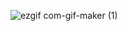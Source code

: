 ![ezgif com-gif-maker (1)](https://user-images.githubusercontent.com/112580014/201409195-f0f9c915-ab37-42d6-8649-fb0f3f19187d.gif)
